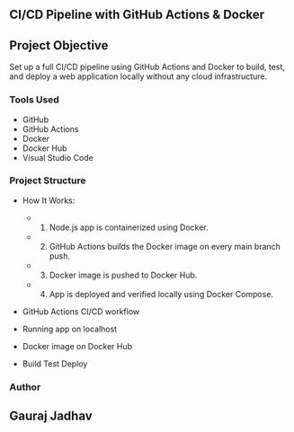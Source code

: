 ## CI/CD Pipeline with GitHub Actions & Docker

## Project Objective
Set up a full CI/CD pipeline using GitHub Actions and Docker to build, test, and deploy a web application locally without any cloud infrastructure.

### Tools Used
- GitHub
-	GitHub Actions
-	Docker
-	Docker Hub
-	Visual Studio Code
  
### Project Structure
- How It Works:
    - 1. Node.js app is containerized using Docker.
    - 2. GitHub Actions builds the Docker image on every main branch push.
    - 3. Docker image is pushed to Docker Hub.
    - 4. App is deployed and verified locally using Docker Compose.

-	GitHub Actions CI/CD workflow
-	Running app on localhost
-	Docker image on Docker Hub
-	Build Test Deploy


### Author
## Gauraj Jadhav

